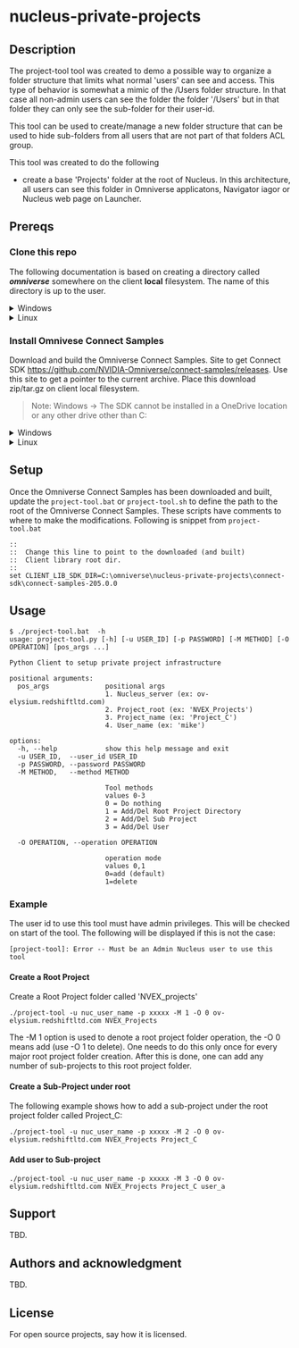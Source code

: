 # nucleus-private-projects



## Description
The project-tool tool was created to demo a possible way to organize a folder structure that limits what normal 'users' can see and access. This type of behavior is somewhat a mimic of the /Users folder structure. In that case all non-admin users can see the folder the folder '/Users' but in that folder they can only see the sub-folder for their user-id.

This tool can be used to create/manage a new folder structure that can be used to hide sub-folders from all users that are not part of that folders ACL group.

This tool was created to do the following 
- create a base 'Projects' folder at the root of Nucleus. In this architecture, all users can see this folder in Omniverse applicatons, Navigator iagor or Nucleus web page on Launcher.


## Prereqs

### Clone this repo
The following documentation is based on creating a directory called ***omniverse*** somewhere on the client **local** filesystem. The name of this directory is up to the user.




<details>
  <summary>Windows</summary>

```
PS > cd C:\
PS > mkdir omniverse
PS > cd C:\omniverse
PS >
```
</details>
<details>
  <summary>Linux</summary>

```
$ cd ~
$ mkdir omniverse
$ cd omniverse
$ 
```
</details>

### Install Omnivese Connect Samples

Download and build the Omniverse Connect Samples. Site to get Connect SDK https://github.com/NVIDIA-Omniverse/connect-samples/releases. Use this site to get a pointer to the current archive. Place this download zip/tar.gz on client local filesystem.

> Note: Windows -> The SDK cannot be installed in a OneDrive location or any other drive other than C:

<details>
  <summary>Windows</summary>

```
PS > cd C:\omniverse\nucleus-private-projects 
PS > wget https://github.com/NVIDIA-Omniverse/connect-samples/archive/refs/tags/v205.0.0.zip -OutFile connect-sdk.zip
PS > Expand-Archive .\connect-sdk.zip
PS > rm connect-sdk.zip
PS > cd connect-sdk\connect-samples-205.0.0
PS > ./build.bat
```
</details>
<details>
  <summary>Linux</summary>

```
$ cd ~/omniverse/nucleus-private-projects
$ wget https://github.com/NVIDIA-Omniverse/connect-samples/archive/refs/tags/v205.0.0.tar.gz  -O connect-sdk.tar.gz
$ mkdir -p connect-sdk && tar -xvf connect-sdk.tar.gz -C connect-sdk/
$ rm connect-sdk.tar.gz
$ cd connect-sdk/connect-samples-205.0.0/
$ ./build.sh
```
</details>




## Setup
Once the Omniverse Connect Samples has been downloaded and built, update the `project-tool.bat` or `project-tool.sh` to define the path to the root of the Omniverse Connect Samples. These scripts have comments to where to make the modifications. Following is snippet from `project-tool.bat`

```
::
::  Change this line to point to the downloaded (and built)
::  Client library root dir. 
::
set CLIENT_LIB_SDK_DIR=C:\omniverse\nucleus-private-projects\connect-sdk\connect-samples-205.0.0
```

## Usage
```
$ ./project-tool.bat  -h
usage: project-tool.py [-h] [-u USER_ID] [-p PASSWORD] [-M METHOD] [-O OPERATION] [pos_args ...]

Python Client to setup private project infrastructure

positional arguments:
  pos_args              positional args
                        1. Nucleus_server (ex: ov-elysium.redshiftltd.com)
                        2. Project_root (ex: 'NVEX_Projects')
                        3. Project_name (ex: 'Project_C')
                        4. User_name (ex: 'mike')

options:
  -h, --help            show this help message and exit
  -u USER_ID,  --user_id USER_ID
  -p PASSWORD, --password PASSWORD
  -M METHOD,   --method METHOD

                        Tool methods
                        values 0-3
                        0 = Do nothing
                        1 = Add/Del Root Project Directory
                        2 = Add/Del Sub Project
                        3 = Add/Del User

  -O OPERATION, --operation OPERATION

                        operation mode
                        values 0,1
                        0=add (default)
                        1=delete

```




### Example 
The user id to use this tool must have admin privileges. This will be checked on start of the tool. The following will be displayed if this is not the case:
```
[project-tool]: Error -- Must be an Admin Nucleus user to use this tool
```

#### Create a Root Project
Create a Root Project folder called 'NVEX_projects'
```
./project-tool -u nuc_user_name -p xxxxx -M 1 -O 0 ov-elysium.redshiftltd.com NVEX_Projects  
```
The -M 1 option is used to denote a root project folder operation, the -O 0 means add (use -O 1 to delete). One needs to do this only once for every major root project folder creation. After this is done, one can add any number of sub-projects to this root project folder. 

#### Create a Sub-Project under root
The following example shows how to add a sub-project under the root project folder called Project_C:

```
./project-tool -u nuc_user_name -p xxxxx -M 2 -O 0 ov-elysium.redshiftltd.com NVEX_Projects Project_C
```

#### Add user to Sub-project
```
./project-tool -u nuc_user_name -p xxxxx -M 3 -O 0 ov-elysium.redshiftltd.com NVEX_Projects Project_C user_a   
```



## Support
TBD.


## Authors and acknowledgment
TBD.

## License
For open source projects, say how it is licensed.





